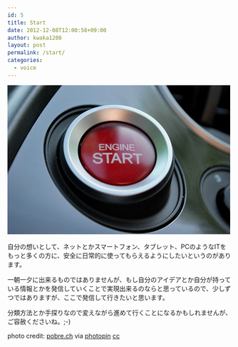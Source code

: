 ```yaml
---
id: 5
title: Start
date: 2012-12-08T12:00:58+09:00
author: kwaka1208
layout: post
permalink: /start/
categories:
  - voice
---
```

![start](/assets/images/2012/12/medium_2601582256.jpg)

自分の想いとして、ネットとかスマートフォン、タブレット、PCのようなITをもっと多くの方に、安全に日常的に使ってもらえるようにしたいというのがあります。

一朝一夕に出来るものではありませんが、もし自分のアイデアとか自分が持っている情報とかを発信していくことで実現出来るのならと思っているので、少しずつではありますが、ここで発信して行きたいと思います。

分類方法とか手探りなので変えながら進めて行くことになるかもしれませんが、ご容赦くださいね。;-)

photo credit: [pobre.ch](http://www.flickr.com/photos/npobre/2601582256/) via [photopin](http://photopin.com) [cc](http://creativecommons.org/licenses/by/2.0/)